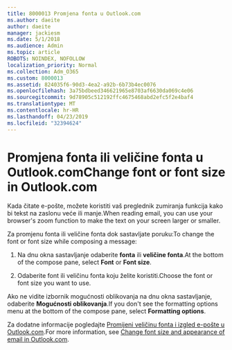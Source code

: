 ```yaml
---
title: 8000013 Promjena fonta u Outlook.com
ms.author: daeite
author: daeite
manager: jackiesm
ms.date: 5/1/2018
ms.audience: Admin
ms.topic: article
ROBOTS: NOINDEX, NOFOLLOW
localization_priority: Normal
ms.collection: Adm_O365
ms.custom: 8000013
ms.assetid: 824035f6-90d3-4ea2-a92b-6b73b4ec0076
ms.openlocfilehash: 3a75bdbeed346621965e8703af6630da069c4e06
ms.sourcegitcommit: 9d78905c512192ffc4675468abd2efc5f2e4baf4
ms.translationtype: MT
ms.contentlocale: hr-HR
ms.lasthandoff: 04/23/2019
ms.locfileid: "32394624"
---
```

# <a name="change-font-or-font-size-in-outlookcom"></a><span data-ttu-id="3b6a0-102">Promjena fonta ili veličine fonta u Outlook.com</span><span class="sxs-lookup"><span data-stu-id="3b6a0-102">Change font or font size in Outlook.com</span></span>

<span data-ttu-id="3b6a0-103">Kada čitate e-pošte, možete koristiti vaš preglednik zumiranja funkcija kako bi tekst na zaslonu veće ili manje.</span><span class="sxs-lookup"><span data-stu-id="3b6a0-103">When reading email, you can use your browser's zoom function to make the text on your screen larger or smaller.</span></span>
  
<span data-ttu-id="3b6a0-104">Za promjenu fonta ili veličine fonta dok sastavljate poruku:</span><span class="sxs-lookup"><span data-stu-id="3b6a0-104">To change the font or font size while composing a message:</span></span>
  
1. <span data-ttu-id="3b6a0-105">Na dnu okna sastavljanje odaberite **fonta** ili **veličine fonta**.</span><span class="sxs-lookup"><span data-stu-id="3b6a0-105">At the bottom of the compose pane, select **Font** or **Font size**.</span></span>
    
2. <span data-ttu-id="3b6a0-106">Odaberite font ili veličinu fonta koju želite koristiti.</span><span class="sxs-lookup"><span data-stu-id="3b6a0-106">Choose the font or font size you want to use.</span></span>
    
<span data-ttu-id="3b6a0-107">Ako ne vidite izbornik mogućnosti oblikovanja na dnu okna sastavljanje, odaberite **Mogućnosti oblikovanja**.</span><span class="sxs-lookup"><span data-stu-id="3b6a0-107">If you don't see the formatting options menu at the bottom of the compose pane, select **Formatting options**.</span></span>
  
<span data-ttu-id="3b6a0-108">Za dodatne informacije pogledajte [Promijeni veličinu fonta i izgled e-pošte u Outlook.com](https://go.microsoft.com/fwlink/p/?linkid=873130).</span><span class="sxs-lookup"><span data-stu-id="3b6a0-108">For more information, see [Change font size and appearance of email in Outlook.com](https://go.microsoft.com/fwlink/p/?linkid=873130).</span></span>
  

